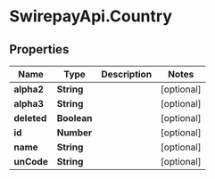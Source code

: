 # SwirepayApi.Country

## Properties

Name | Type | Description | Notes
------------ | ------------- | ------------- | -------------
**alpha2** | **String** |  | [optional] 
**alpha3** | **String** |  | [optional] 
**deleted** | **Boolean** |  | [optional] 
**id** | **Number** |  | [optional] 
**name** | **String** |  | [optional] 
**unCode** | **String** |  | [optional] 



